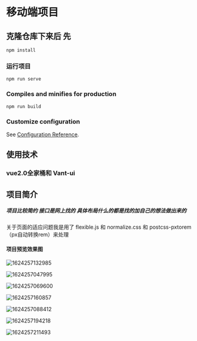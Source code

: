 # 移动端项目

## 克隆仓库下来后 先
```
npm install
```

### 运行项目 
```
npm run serve
```

### Compiles and minifies for production
```
npm run build
```

### 
### Customize configuration
See [Configuration Reference](https://cli.vuejs.org/config/).



## 使用技术

### vue2.0全家桶和 Vant-ui



## 项目简介

##### 项目比较简约 接口是网上找的 具体布局什么的都是找的加自己的想法做出来的

关于页面的适应问题我是用了 flexible.js 和 normalize.css 和 postcss-pxtorem（px自动转换rem）来处理



#### 项目预览效果图

![1624257132985](assets/1624257132985.png)

![1624257047995](assets/1624257047995.png)

![1624257069600](assets/1624257069600.png)

![1624257160857](assets/1624257160857.png)

![1624257088412](assets/1624257088412.png)

![1624257194218](assets/1624257194218.png)

![1624257211493](assets/1624257211493.png)